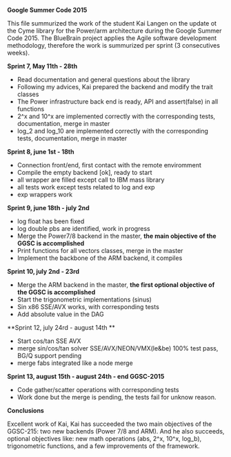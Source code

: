 **Google Summer Code 2015**

This file summurized the work of the student Kai Langen on the update ot the Cyme library for the Power/arm architecture 
during the Google Summer Code 2015. The BlueBrain project applies the Agile software development methodology, therefore
the work is summurized per sprint (3 consecutives weeks).

**Sprint 7, May 11th - 28th**
  - Read documentation and general questions about the library
  - Following my advices, Kai prepared the backend and modify the trait classes
  - The Power infrastructure back end is ready, API and assert(false) in all functions
  - 2^x and 10^x are implemented correctly with the corresponding tests, documentation, merge in master
  - log_2 and log_10 are implemented correctly with the corresponding tests, documentation, merge in master

**Sprint 8, june 1st - 18th**
  - Connection front/end, first contact with the remote enviromment 
  - Compile the empty backend [ok], ready to start
  - all wrapper are filled except call to IBM mass library
  - all tests work except tests related to log and exp
  - exp wrappers work

**Sprint 9, june 18th - july 2nd**
  - log float has been fixed
  - log double pbs are identified, work in progress
  - Merge the Power7/8 backend in the master, **the main objective of the GGSC is accomplished**
  - Print functions for all vectors classes, merge in the master
  - Implement the backbone of the ARM backend, it compiles

**Sprint 10, july 2nd - 23rd**
  - Merge the ARM backend in the master, **the first optional objective of the GGSC is accomplished**
  - Start the trigonometric implementations (sinus)
  - Sin x86 SSE/AVX works, with corresponding tests
  - Add absolute value in the DAG 

**Sprint 12, july 24rd - august 14th **
  - Start cos/tan SSE AVX
  - merge sin/cos/tan solver SSE/AVX/NEON/VMX(le&be) 100% test pass, BG/Q support pending
  - merge fabs integrated like a node merge  

**Sprint 13, august 15th - august 24th - end GGSC-2015**
  - Code gather/scatter operations with corresponding tests
  - Work done but the merge is pending, the tests fail for unknow reason.
  
**Conclusions**

Excellent work of Kai, Kai has succeeded the two main objectives of the GGSC-215: two new backends (Power 7/8 and ARM).
And he also succeeds, optional objectives like: new math operations (abs, 2^x, 10^x, log_b), trigonometric functions, and 
a few improvements of the framework. 
